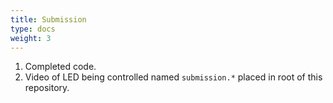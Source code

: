 ```yaml
---
title: Submission
type: docs
weight: 3
---
```


1. Completed code.
1. Video of LED being controlled named `submission.*` placed in root of this repository.

